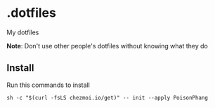 # .dotfiles

My dotfiles  

**Note**: Don't use other people's dotfiles without knowing what they do  

## Install

Run this commands to install  

```fish
sh -c "$(curl -fsLS chezmoi.io/get)" -- init --apply PoisonPhang
```
